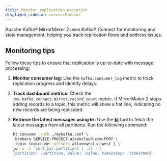 ```yaml
---
title: Monitor replication execution
displayed_sidebar: serviceSidebar
---
```

Apache Kafka® MirrorMaker 2 uses Kafka® Connect for monitoring and state management, helping you track replication flows and address issues.

## Monitoring tips

Follow these tips to ensure that replication is up-to-date with message processing:

1. **Monitor consumer lag:** Use the `kafka.consumer_lag` metric to track replication
   progress and identify delays.

1. **Track dashboard metrics:** Check the `jmx.kafka.connect.mirror.record_count` metric.
   If MirrorMaker 2 stops adding records to a topic, this metric will show a flat line,
   indicating no new records are being replicated.

1. **Retrieve the latest messages using `kt`:** Use the
   [**kt**](https://github.com/fgeller/kt) tool to fetch the latest messages from all
   partitions. Run the following command:

   ```bash
   kt consume -auth ./mykafka.conf \
   -brokers SERVICE-PROJECT.aivencloud.com:PORT \
   -topic topicname -offsets all=newest:newest | \
   jq -c -s 'sort_by(.partition) | .[] | \
   {partition: .partition, value: .value, timestamp: .timestamp}'
   ```
